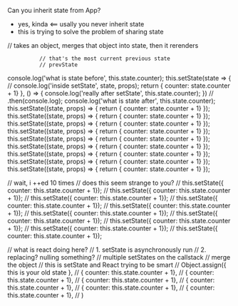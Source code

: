 Can you inherit state from App?
- yes, kinda <== usally you never inherit state
- this is trying to solve the problem of sharing state


// takes an object, merges that object into state, then it rerenders

              // that's the most current previous state
              // prevState
console.log('what is state before', this.state.counter);
this.setState(state => {
  // console.log('inside setState', state, props);
  return { counter: state.counter + 1}
}, () => {
  console.log('really after setState', this.state.counter);
})
  // .then(console.log);
console.log('what is state after', this.state.counter);
this.setState((state, props) => {
  return { counter: state.counter + 1}
});
this.setState((state, props) => {
  return { counter: state.counter + 1}
});
this.setState((state, props) => {
  return { counter: state.counter + 1}
});
this.setState((state, props) => {
  return { counter: state.counter + 1}
});
this.setState((state, props) => {
  return { counter: state.counter + 1}
});
this.setState((state, props) => {
  return { counter: state.counter + 1}
});
this.setState((state, props) => {
  return { counter: state.counter + 1}
});
this.setState((state, props) => {
  return { counter: state.counter + 1}
});
this.setState((state, props) => {
  return { counter: state.counter + 1}
});

// wait, i ++ed 10 times
// does this seem strange to you?
// this.setState({ counter: this.state.counter + 1});
// this.setState({ counter: this.state.counter + 1});
// this.setState({ counter: this.state.counter + 1});
// this.setState({ counter: this.state.counter + 1});
// this.setState({ counter: this.state.counter + 1});
// this.setState({ counter: this.state.counter + 1});
// this.setState({ counter: this.state.counter + 1});
// this.setState({ counter: this.state.counter + 1});
// this.setState({ counter: this.state.counter + 1});
// this.setState({ counter: this.state.counter + 1});

// what is react doing here?
// 1. setState is asynchronously run
// 2. replacing? nulling something?
  // multiple setStates on the callstack
  // merge the object
  // this is setState and React trying to be smart
// Object.assign({ this is your old state },
//   { counter: this.state.counter + 1},
//   { counter: this.state.counter + 1},
//   { counter: this.state.counter + 1},
//   { counter: this.state.counter + 1},
//   { counter: this.state.counter + 1},
//   { counter: this.state.counter + 1},
// )
